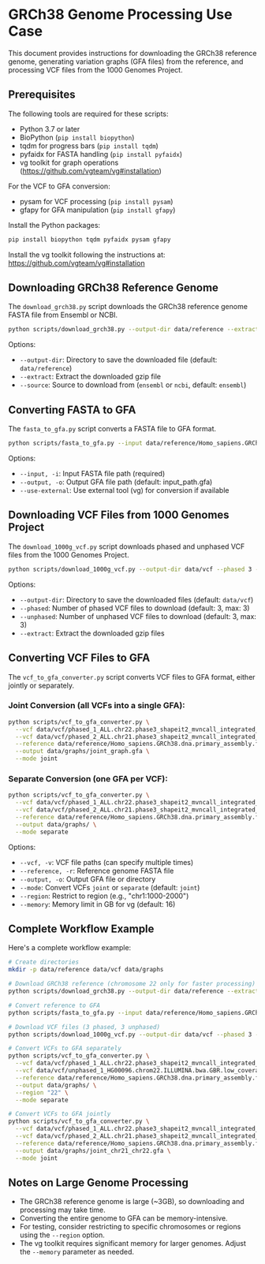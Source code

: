 # GRCh38 Genome Processing Use Case

This document provides instructions for downloading the GRCh38 reference genome, generating variation graphs (GFA files) from the reference, and processing VCF files from the 1000 Genomes Project.

## Prerequisites

The following tools are required for these scripts:

- Python 3.7 or later
- BioPython (`pip install biopython`)
- tqdm for progress bars (`pip install tqdm`)
- pyfaidx for FASTA handling (`pip install pyfaidx`)
- vg toolkit for graph operations (https://github.com/vgteam/vg#installation)

For the VCF to GFA conversion:
- pysam for VCF processing (`pip install pysam`)
- gfapy for GFA manipulation (`pip install gfapy`)

Install the Python packages:

```bash
pip install biopython tqdm pyfaidx pysam gfapy
```

Install the vg toolkit following the instructions at: https://github.com/vgteam/vg#installation

## Downloading GRCh38 Reference Genome

The `download_grch38.py` script downloads the GRCh38 reference genome FASTA file from Ensembl or NCBI.

```bash
python scripts/download_grch38.py --output-dir data/reference --extract --source ensembl
```

Options:
- `--output-dir`: Directory to save the downloaded file (default: `data/reference`)
- `--extract`: Extract the downloaded gzip file
- `--source`: Source to download from (`ensembl` or `ncbi`, default: `ensembl`)

## Converting FASTA to GFA

The `fasta_to_gfa.py` script converts a FASTA file to GFA format.

```bash
python scripts/fasta_to_gfa.py --input data/reference/Homo_sapiens.GRCh38.dna.primary_assembly.fa --output data/reference/GRCh38.gfa
```

Options:
- `--input, -i`: Input FASTA file path (required)
- `--output, -o`: Output GFA file path (default: input_path.gfa)
- `--use-external`: Use external tool (vg) for conversion if available

## Downloading VCF Files from 1000 Genomes Project

The `download_1000g_vcf.py` script downloads phased and unphased VCF files from the 1000 Genomes Project.

```bash
python scripts/download_1000g_vcf.py --output-dir data/vcf --phased 3 --unphased 3 --extract
```

Options:
- `--output-dir`: Directory to save the downloaded files (default: `data/vcf`)
- `--phased`: Number of phased VCF files to download (default: 3, max: 3)
- `--unphased`: Number of unphased VCF files to download (default: 3, max: 3)
- `--extract`: Extract the downloaded gzip files

## Converting VCF Files to GFA

The `vcf_to_gfa_converter.py` script converts VCF files to GFA format, either jointly or separately.

### Joint Conversion (all VCFs into a single GFA):

```bash
python scripts/vcf_to_gfa_converter.py \
  --vcf data/vcf/phased_1_ALL.chr22.phase3_shapeit2_mvncall_integrated_v5b.20130502.genotypes.vcf \
  --vcf data/vcf/phased_2_ALL.chr21.phase3_shapeit2_mvncall_integrated_v5b.20130502.genotypes.vcf \
  --reference data/reference/Homo_sapiens.GRCh38.dna.primary_assembly.fa \
  --output data/graphs/joint_graph.gfa \
  --mode joint
```

### Separate Conversion (one GFA per VCF):

```bash
python scripts/vcf_to_gfa_converter.py \
  --vcf data/vcf/phased_1_ALL.chr22.phase3_shapeit2_mvncall_integrated_v5b.20130502.genotypes.vcf \
  --vcf data/vcf/phased_2_ALL.chr21.phase3_shapeit2_mvncall_integrated_v5b.20130502.genotypes.vcf \
  --reference data/reference/Homo_sapiens.GRCh38.dna.primary_assembly.fa \
  --output data/graphs/ \
  --mode separate
```

Options:
- `--vcf, -v`: VCF file paths (can specify multiple times)
- `--reference, -r`: Reference genome FASTA file
- `--output, -o`: Output GFA file or directory
- `--mode`: Convert VCFs `joint` or `separate` (default: `joint`)
- `--region`: Restrict to region (e.g., "chr1:1000-2000")
- `--memory`: Memory limit in GB for vg (default: 16)

## Complete Workflow Example

Here's a complete workflow example:

```bash
# Create directories
mkdir -p data/reference data/vcf data/graphs

# Download GRCh38 reference (chromosome 22 only for faster processing)
python scripts/download_grch38.py --output-dir data/reference --extract

# Convert reference to GFA
python scripts/fasta_to_gfa.py --input data/reference/Homo_sapiens.GRCh38.dna.primary_assembly.fa --output data/graphs/GRCh38_reference.gfa

# Download VCF files (3 phased, 3 unphased)
python scripts/download_1000g_vcf.py --output-dir data/vcf --phased 3 --unphased 3 --extract

# Convert VCFs to GFA separately
python scripts/vcf_to_gfa_converter.py \
  --vcf data/vcf/phased_1_ALL.chr22.phase3_shapeit2_mvncall_integrated_v5b.20130502.genotypes.vcf \
  --vcf data/vcf/unphased_1_HG00096.chrom22.ILLUMINA.bwa.GBR.low_coverage.20130415.bam.genotypes.vcf \
  --reference data/reference/Homo_sapiens.GRCh38.dna.primary_assembly.fa \
  --output data/graphs/ \
  --region "22" \
  --mode separate

# Convert VCFs to GFA jointly
python scripts/vcf_to_gfa_converter.py \
  --vcf data/vcf/phased_1_ALL.chr22.phase3_shapeit2_mvncall_integrated_v5b.20130502.genotypes.vcf \
  --vcf data/vcf/phased_2_ALL.chr21.phase3_shapeit2_mvncall_integrated_v5b.20130502.genotypes.vcf \
  --reference data/reference/Homo_sapiens.GRCh38.dna.primary_assembly.fa \
  --output data/graphs/joint_chr21_chr22.gfa \
  --mode joint
```

## Notes on Large Genome Processing

- The GRCh38 reference genome is large (~3GB), so downloading and processing may take time.
- Converting the entire genome to GFA can be memory-intensive.
- For testing, consider restricting to specific chromosomes or regions using the `--region` option.
- The vg toolkit requires significant memory for larger genomes. Adjust the `--memory` parameter as needed.
